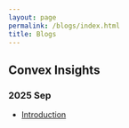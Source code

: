 ```yaml
---
layout: page
permalink: /blogs/index.html
title: Blogs
---
```


## Convex Insights

### 2025 Sep

- [Introduction](https://shadowkiller33.github.io/blogs/introduction/)<br>


<br>
